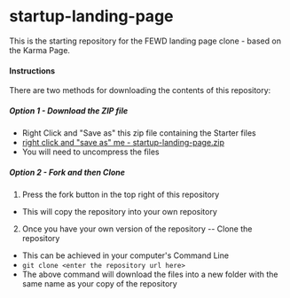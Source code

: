 startup-landing-page
====================

This is the starting repository for the FEWD landing page clone - based on the Karma Page.

#### Instructions

There are two methods for downloading the contents of this repository:
  
##### Option 1 - Download the ZIP file

- Right Click and "Save as" this zip file containing the Starter files
- [right click and "save as" me - startup-landing-page.zip](startup-landing-page.zip?raw=true)
- You will need to uncompress the files

##### Option 2 - Fork and then Clone

1. Press the fork button in the top right of this repository
  - This will copy the repository into your own repository
2. Once you have your own version of the repository -- Clone the repository
  - This can be achieved in your computer's Command Line
  - `git clone <enter the repository url here>`
  - The above command will download the files into a new folder with the same name as your copy of the repository
